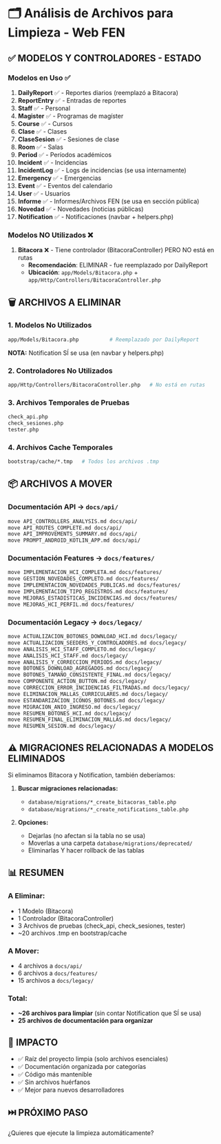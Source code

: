 # 🗂️ Análisis de Archivos para Limpieza - Web FEN

## ✅ MODELOS Y CONTROLADORES - ESTADO

### Modelos en Uso ✅
1. **DailyReport** ✅ - Reportes diarios (reemplazó a Bitacora)
2. **ReportEntry** ✅ - Entradas de reportes
3. **Staff** ✅ - Personal
4. **Magister** ✅ - Programas de magíster
5. **Course** ✅ - Cursos
6. **Clase** ✅ - Clases
7. **ClaseSesion** ✅ - Sesiones de clase
8. **Room** ✅ - Salas
9. **Period** ✅ - Períodos académicos
10. **Incident** ✅ - Incidencias
11. **IncidentLog** ✅ - Logs de incidencias (se usa internamente)
12. **Emergency** ✅ - Emergencias
13. **Event** ✅ - Eventos del calendario
14. **User** ✅ - Usuarios
15. **Informe** ✅ - Informes/Archivos FEN (se usa en sección pública)
16. **Novedad** ✅ - Novedades (noticias públicas)
17. **Notification** ✅ - Notificaciones (navbar + helpers.php)

### Modelos NO Utilizados ❌
1. **Bitacora** ❌ - Tiene controlador (BitacoraController) PERO NO está en rutas
   - **Recomendación**: ELIMINAR - fue reemplazado por DailyReport
   - **Ubicación**: `app/Models/Bitacora.php` + `app/Http/Controllers/BitacoraController.php`

## 🗑️ ARCHIVOS A ELIMINAR

### 1. Modelos No Utilizados
```bash
app/Models/Bitacora.php          # Reemplazado por DailyReport
```

**NOTA:** Notification SÍ se usa (en navbar y helpers.php)

### 2. Controladores No Utilizados
```bash
app/Http/Controllers/BitacoraController.php   # No está en rutas
```

### 3. Archivos Temporales de Pruebas
```bash
check_api.php
check_sesiones.php
tester.php
```

### 4. Archivos Cache Temporales
```bash
bootstrap/cache/*.tmp   # Todos los archivos .tmp
```

## 📦 ARCHIVOS A MOVER

### Documentación API → `docs/api/`
```bash
move API_CONTROLLERS_ANALYSIS.md docs/api/
move API_ROUTES_COMPLETE.md docs/api/
move API_IMPROVEMENTS_SUMMARY.md docs/api/
move PROMPT_ANDROID_KOTLIN_APP.md docs/api/
```

### Documentación Features → `docs/features/`
```bash
move IMPLEMENTACION_HCI_COMPLETA.md docs/features/
move GESTION_NOVEDADES_COMPLETO.md docs/features/
move IMPLEMENTACION_NOVEDADES_PUBLICAS.md docs/features/
move IMPLEMENTACION_TIPO_REGISTROS.md docs/features/
move MEJORAS_ESTADISTICAS_INCIDENCIAS.md docs/features/
move MEJORAS_HCI_PERFIL.md docs/features/
```

### Documentación Legacy → `docs/legacy/`
```bash
move ACTUALIZACION_BOTONES_DOWNLOAD_HCI.md docs/legacy/
move ACTUALIZACION_SEEDERS_Y_CONTROLADORES.md docs/legacy/
move ANALISIS_HCI_STAFF_COMPLETO.md docs/legacy/
move ANALISIS_HCI_STAFF.md docs/legacy/
move ANALISIS_Y_CORRECCION_PERIODS.md docs/legacy/
move BOTONES_DOWNLOAD_AGREGADOS.md docs/legacy/
move BOTONES_TAMAÑO_CONSISTENTE_FINAL.md docs/legacy/
move COMPONENTE_ACTION_BUTTON.md docs/legacy/
move CORRECCION_ERROR_INCIDENCIAS_FILTRADAS.md docs/legacy/
move ELIMINACION_MALLAS_CURRICULARES.md docs/legacy/
move ESTANDARIZACION_ICONOS_BOTONES.md docs/legacy/
move MIGRACION_ANIO_INGRESO.md docs/legacy/
move RESUMEN_BOTONES_HCI.md docs/legacy/
move RESUMEN_FINAL_ELIMINACION_MALLAS.md docs/legacy/
move RESUMEN_SESION.md docs/legacy/
```

## ⚠️ MIGRACIONES RELACIONADAS A MODELOS ELIMINADOS

Si eliminamos Bitacora y Notification, también deberíamos:

1. **Buscar migraciones relacionadas:**
   - `database/migrations/*_create_bitacoras_table.php`
   - `database/migrations/*_create_notifications_table.php`

2. **Opciones:**
   - Dejarlas (no afectan si la tabla no se usa)
   - Moverlas a una carpeta `database/migrations/deprecated/`
   - Eliminarlas Y hacer rollback de las tablas

## 📊 RESUMEN

### A Eliminar:
- 1 Modelo (Bitacora)
- 1 Controlador (BitacoraController)
- 3 Archivos de pruebas (check_api, check_sesiones, tester)
- ~20 archivos .tmp en bootstrap/cache

### A Mover:
- 4 archivos a `docs/api/`
- 6 archivos a `docs/features/`
- 15 archivos a `docs/legacy/`

### Total:
- **~26 archivos para limpiar** (sin contar Notification que SÍ se usa)
- **25 archivos de documentación para organizar**

## 🎯 IMPACTO

- ✅ Raíz del proyecto limpia (solo archivos esenciales)
- ✅ Documentación organizada por categorías
- ✅ Código más mantenible
- ✅ Sin archivos huérfanos
- ✅ Mejor para nuevos desarrolladores

## ⏭️ PRÓXIMO PASO

¿Quieres que ejecute la limpieza automáticamente?


